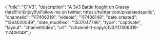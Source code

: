 {
    "title": "C1V3",
    "description": "A 3v3 Battle fought on Grassy flats!!!!\nEnjoy!!\nFollow me on twitter: https:\/\/twitter.com\/pixelatedapollo",
    "channelid": "117406319",
    "videoid": "117406148",
    "date_created": "1364020049",
    "date_modified": "1507047746",
    "type": "captivate",
    "layout": "channelVideo",
    "url": "\/channel-1-copy\/c1v3\/117406319-117406148"
}